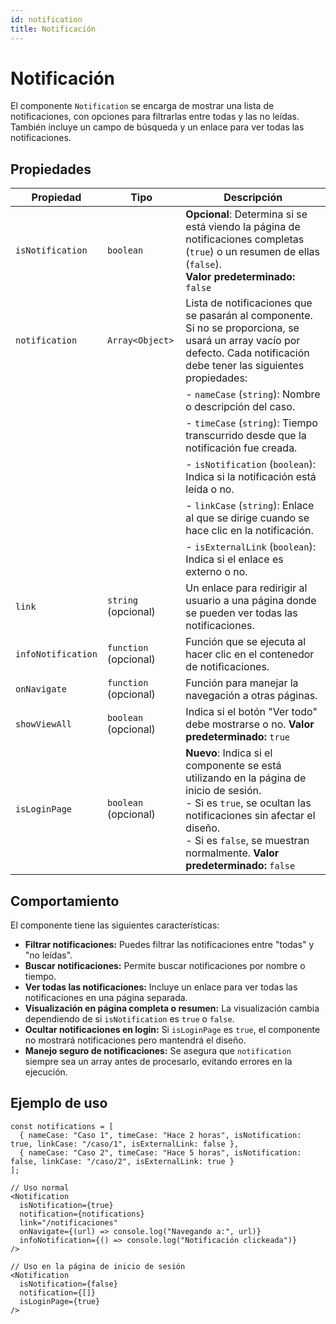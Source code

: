 ```yaml
---
id: notification
title: Notificación
---
```


# Notificación

El componente `Notification` se encarga de mostrar una lista de notificaciones, con opciones para filtrarlas entre todas y las no leídas. También incluye un campo de búsqueda y un enlace para ver todas las notificaciones.

## Propiedades

| Propiedad         | Tipo                 | Descripción                                                                                                     |
|-------------------|----------------------|-----------------------------------------------------------------------------------------------------------------|
| `isNotification`  | `boolean`            | **Opcional**: Determina si se está viendo la página de notificaciones completas (`true`) o un resumen de ellas (`false`). <br /> **Valor predeterminado:** `false` |
| `notification`    | `Array<Object>`      | Lista de notificaciones que se pasarán al componente. Si no se proporciona, se usará un array vacío por defecto. Cada notificación debe tener las siguientes propiedades:    |
|                   |                      | - `nameCase` (`string`): Nombre o descripción del caso.                                                        |
|                   |                      | - `timeCase` (`string`): Tiempo transcurrido desde que la notificación fue creada.                             |
|                   |                      | - `isNotification` (`boolean`): Indica si la notificación está leída o no.                                      |
|                   |                      | - `linkCase` (`string`): Enlace al que se dirige cuando se hace clic en la notificación.                       |
|                   |                      | - `isExternalLink` (`boolean`): Indica si el enlace es externo o no.                                           |
| `link`            | `string` (opcional)  | Un enlace para redirigir al usuario a una página donde se pueden ver todas las notificaciones.                  |
| `infoNotification` | `function` (opcional) | Función que se ejecuta al hacer clic en el contenedor de notificaciones.                 |
| `onNavigate`      | `function` (opcional) | Función para manejar la navegación a otras páginas. |
| `showViewAll`     | `boolean` (opcional) | Indica si el botón "Ver todo" debe mostrarse o no. **Valor predeterminado:** `true` |
| `isLoginPage`     | `boolean` (opcional) | **Nuevo**: Indica si el componente se está utilizando en la página de inicio de sesión. <br /> - Si es `true`, se ocultan las notificaciones sin afectar el diseño. <br /> - Si es `false`, se muestran normalmente. **Valor predeterminado:** `false` |

## Comportamiento

El componente tiene las siguientes características:

- **Filtrar notificaciones:** Puedes filtrar las notificaciones entre "todas" y "no leídas".
- **Buscar notificaciones:** Permite buscar notificaciones por nombre o tiempo.
- **Ver todas las notificaciones:** Incluye un enlace para ver todas las notificaciones en una página separada.
- **Visualización en página completa o resumen:** La visualización cambia dependiendo de si `isNotification` es `true` o `false`.
- **Ocultar notificaciones en login:** Si `isLoginPage` es `true`, el componente no mostrará notificaciones pero mantendrá el diseño.
- **Manejo seguro de notificaciones:** Se asegura que `notification` siempre sea un array antes de procesarlo, evitando errores en la ejecución.

## Ejemplo de uso

```tsx
const notifications = [
  { nameCase: "Caso 1", timeCase: "Hace 2 horas", isNotification: true, linkCase: "/caso/1", isExternalLink: false },
  { nameCase: "Caso 2", timeCase: "Hace 5 horas", isNotification: false, linkCase: "/caso/2", isExternalLink: true }
];

// Uso normal
<Notification
  isNotification={true}
  notification={notifications}
  link="/notificaciones"
  onNavigate={(url) => console.log("Navegando a:", url)}
  infoNotification={() => console.log("Notificación clickeada")}
/>

// Uso en la página de inicio de sesión
<Notification
  isNotification={false}
  notification={[]}
  isLoginPage={true}
/>